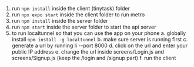 1. run `npm install` inside the client (tinytask) folder
2. run `npx expo start` inside the client folder to run metro
3. run `npm install` inside the server folder
4. run `npm start` inside the server folder to start the api server
5. to run localtunnel so that you can use the app on your phone
    a. globally install `npm install -g localtunnel`
    b. make sure server is running first
    c. generate a url by running li --port 8000
    d. click on the url and enter your public IP address
    e. change the url inside screens/Login.js and screens/Signup.js (keep the /login and /signup part)
    f. run the client
